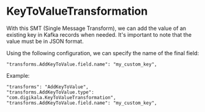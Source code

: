 # KeyToValueTransformation

With this SMT (Single Message Transform), we can add the value of an existing key in Kafka records when needed. It's important to note that the value must be in JSON format.

Using the following configuration, we can specify the name of the final field:

```
"transforms.AddKeyToValue.field.name": "my_custom_key",
```

Example:


```
"transforms": "AddKeyToValue",
"transforms.AddKeyToValue.type": "com.digikala.KeyToValueTransformation",
"transforms.AddKeyToValue.field.name": "my_custom_key",
```